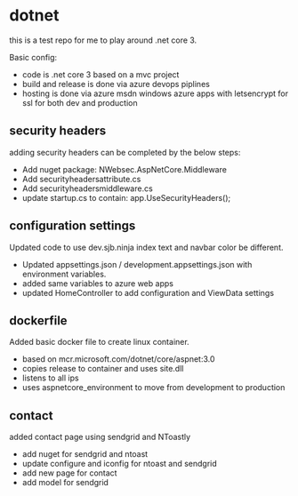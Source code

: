 # dotnet

this is a test repo for me to play around .net core 3. 

Basic config: 

- code is .net core 3 based on a mvc project 
- build and release is done via azure devops piplines 
- hosting is done via azure msdn windows azure apps with letsencrypt for ssl for both dev and production

## security headers

adding security headers can be completed by the below steps:

- Add nuget package: NWebsec.AspNetCore.Middleware
- Add securityheadersattribute.cs
- Add securityheadersmiddleware.cs
- update startup.cs to contain: app.UseSecurityHeaders();

## configuration settings

Updated code to use dev.sjb.ninja index text and navbar color be different.

- Updated appsettings.json / development.appsettings.json with environment variables.
- added same variables to azure web apps
- updated HomeController to add configuration and ViewData settings

## dockerfile

Added basic docker file to create linux container.

- based on mcr.microsoft.com/dotnet/core/aspnet:3.0
- copies release to container and uses site.dll
- listens to all ips
- uses aspnetcore_environment to move from development to production

## contact

added contact page using sendgrid and NToastly

- add nuget for sendgrid and ntoast
- update configure and iconfig for ntoast and sendgrid
- add new page for contact
- add model for sendgrid
